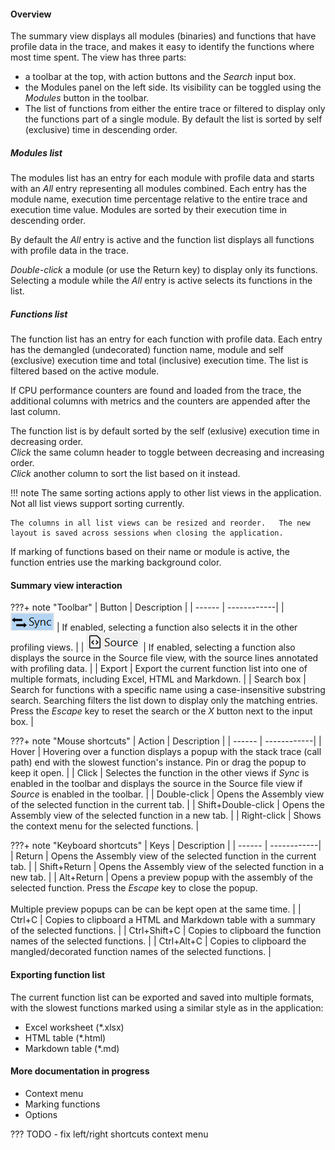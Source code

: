 #### Overview

The summary view displays all modules (binaries) and functions that have profile data in the trace, and makes it easy to identify the functions where most time spent. The view has three parts:  

- a toolbar at the top, with action buttons and the *Search* input box.
- the Modules panel on the left side. Its visibility can be toggled using the *Modules* button in the toolbar.
- The list of functions from either the entire trace or filtered to display only the functions part of a single module. By default the list is sorted by self (exclusive) time in descending order.

##### Modules list

The modules list has an entry for each module with profile data and starts with an *All* entry representing all modules combined. Each entry has the module name, execution time percentage relative to the entire trace and execution time value. Modules are sorted by their execution time in descending order.

By default the *All* entry is active and the function list displays all functions with profile data in the trace.  

*Double-click* a module (or use the Return key) to display only its functions. Selecting a module while the *All* entry is active selects its functions in the list.

##### Functions list

The function list has an entry for each function with profile data. Each entry has the demangled (undecorated) function name, module and self (exclusive) execution time and total (inclusive) execution time. The list is filtered based on the active module.

If CPU performance counters are found and loaded from the trace, the additional columns with metrics and the counters are appended after the last column.

The function list is by default sorted by the self (exlusive) execution time in decreasing order.  
*Click* the same column header to toggle between decreasing and  increasing order.  
*Click* another column to sort the list based on it instead.  

!!! note
    The same sorting actions apply to other list views in the application. Not all list views support sorting currently.  
    
    The columns in all list views can be resized and reorder.   The new layout is saved across sessions when closing the application.

If marking of functions based on their name or module is active, the function entries use the marking background color.

#### Summary view interaction
    

???+ note "Toolbar"
    | Button | Description |
    | ------ | ------------|
    | ![](img/flame-graph-toolbar-sync.png) | If enabled, selecting a function also selects it in the other profiling views. |
    | ![](img/flame-graph-toolbar-source.png) | If enabled, selecting a function also displays the source in the Source file view, with the source lines annotated with profiling data. |
    | Export | Export the current function list into one of multiple formats, including Excel, HTML and Markdown. |
    | Search box | Search for functions with a specific name using a case-insensitive substring search. Searching filters the list down to display only the matching entries. Press the *Escape* key to reset the search or the *X* button next to the input box. |

???+ note "Mouse shortcuts"
    | Action | Description |
    | ------ | ------------|
    | Hover | Hovering over a function displays a popup with the stack trace (call path) end with the slowest function's instance. Pin or drag the popup to keep it open. |
    | Click | Selectes the function in the other views if *Sync* is enabled in the toolbar and displays the source in the Source file view if *Source* is enabled in the toolbar.  |
    | Double-click | Opens the Assembly view of the selected function in the current tab. |
    | Shift+Double-click | Opens the Assembly view of the selected function in a new tab. |
    | Right-click | Shows the context menu for the selected functions. |

???+ note "Keyboard shortcuts"
    | Keys | Description |
    | ------ | ------------|
    | Return | Opens the Assembly view of the selected function in the current tab. |
    | Shift+Return | Opens the Assembly view of the selected function in a new tab. |
    | Alt+Return | Opens a preview popup with the assembly of the selected function. Press the *Escape* key to close the popup.<br><br>Multiple preview popups can be can be kept open at the same time. |
    | Ctrl+C | Copies to clipboard a HTML and Markdown table with a summary of the selected functions. |
    | Ctrl+Shift+C | Copies to clipboard the function names of the selected functions. |
    | Ctrl+Alt+C | Copies to clipboard the mangled/decorated function names of the selected functions. |

#### Exporting function list

The current function list can be exported and saved into multiple formats, with the slowest functions marked using a similar style as in the application:

- Excel worksheet (*.xlsx)
- HTML table (*.html)
- Markdown table (*.md)

#### More documentation in progress
- Context menu
- Marking functions
- Options

??? TODO - fix left/right shortcuts context menu
